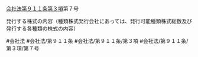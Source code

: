 [会社法第９１１条第３項](会社法＿＿＿＿第９１１条第３項)第７号

発行する株式の内容（種類株式発行会社にあっては、発行可能種類株式総数及び発行する各種類の株式の内容）


#会社法
#会社法/第９１１条
#会社法/第９１１条/第３項
#会社法/第９１１条/第３項/第７号
